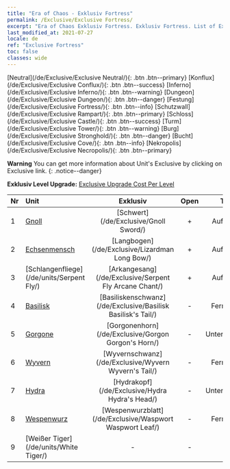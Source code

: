 ```yaml
---
title: "Era of Chaos - Exklusiv Fortress"
permalink: /Exclusive/Exclusive Fortress/
excerpt: "Era of Chaos Exklusiv Fortress. Exklusiv Fortress. List of Exklusiv Fortress in Era of Chaos"
last_modified_at: 2021-07-27
locale: de
ref: "Exclusive Fortress"
toc: false
classes: wide
---
```

 [Neutral](/de/Exclusive/Exclusive Neutral/){: .btn .btn--primary} [Konflux](/de/Exclusive/Exclusive Conflux/){: .btn .btn--success} [Inferno](/de/Exclusive/Exclusive Inferno/){: .btn .btn--warning} [Dungeon](/de/Exclusive/Exclusive Dungeon/){: .btn .btn--danger} [Festung](/de/Exclusive/Exclusive Fortress/){: .btn .btn--info} [Schutzwall](/de/Exclusive/Exclusive Rampart/){: .btn .btn--primary} [Schloss](/de/Exclusive/Exclusive Castle/){: .btn .btn--success} [Turm](/de/Exclusive/Exclusive Tower/){: .btn .btn--warning} [Burg](/de/Exclusive/Exclusive Stronghold/){: .btn .btn--danger} [Bucht](/de/Exclusive/Exclusive Cove/){: .btn .btn--info} [Nekropolis](/de/Exclusive/Exclusive Necropolis/){: .btn .btn--primary} 

**Warning** You can get more information about Unit's Exclusive by clicking on Exclusive link. 
{: .notice--danger}

 **Exklusiv Level Upgrade:** [Exclusive Upgrade Cost Per Level](/Exclusive/ExclusiveUpgradeCostPerLevel/)

  | Nr |         Unit        | Exklusiv | Open  |    Type   |  Item to Rank UP      |  Skin   |
  |:---|:--------------------|:-------------:|:-----:|:---------:|:---------------------:|:-------:|
  | 1  | [Gnoll](/de/units/Gnoll/) | [Schwert](/de/Exclusive/Gnoll Sword/) | + | Aufladung | [Schwert-Token](/ItemsDE/con_912/) | - |
  | 2  | [Echsenmensch](/de/units/Lizardman/) | [Langbogen](/de/Exclusive/Lizardman Long Bow/) | + | Aufladung | [Langbogen-Token](/ItemsDE/con_914/) | - |
  | 3  | [Schlangenfliege](/de/units/Serpent Fly/) | [Arkangesang](/de/Exclusive/Serpent Fly Arcane Chant/) | + | Aufladung | [Arkangesang-Token](/ItemsDE/con_915/) | - |
  | 4  | [Basilisk](/de/units/Basilisk/) | [Basiliskenschwanz](/de/Exclusive/Basilisk Basilisk's Tail/) | - | Fernkampf | [Basiliskenschwanz-Token](/ItemsDE/con_994/) | [„Feuerenergie“-Spezialskin](/ItemsDE/con_662/) |
  | 5  | [Gorgone](/de/units/Gorgon/) | [Gorgonenhorn](/de/Exclusive/Gorgon Gorgon's Horn/) | - | Unterstützung | [Gorgonenhorn-Token](/ItemsDE/con_995/) | [Gorgonenhorn-Spezialskin](/ItemsDE/con_663/) |
  | 6  | [Wyvern](/de/units/Wyvern/) | [Wyvernschwanz](/de/Exclusive/Wyvern Wyvern's Tail/) | - | Fernkampf | [Wyvernschwanz-Token](/ItemsDE/con_996/) | [Wyvernschwanz-Spezialskin](/ItemsDE/con_664/) |
  | 7  | [Hydra](/de/units/Hydra/) | [Hydrakopf](/de/Exclusive/Hydra Hydra's Head/) | - | Unterstützung | [Hydrakopf-Token](/ItemsDE/con_997/) | [„Energiekern“-Spezialskin](/ItemsDE/con_665/) |
  | 8  | [Wespenwurz](/de/units/Waspwort/) | [Wespenwurzblatt](/de/Exclusive/Waspwort Waspwort Leaf/) | - | Fernkampf | - | - |
  | 9  | [Weißer Tiger](/de/units/White Tiger/) | - | - | - | none | none |
